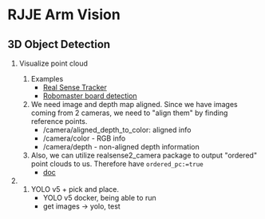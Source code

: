 # RJJE Arm Vision
## 3D Object Detection
1. Visualize point cloud
    1. Examples
        - [Real Sense Tracker](https://github.com/spkywood/realsense-tracker)
        - [Robomaster board detection](https://blog.csdn.net/weixin_39298885/article/details/120207053)
    2. We need image and depth map aligned. Since we have images coming from 2 cameras, we need to "align them" by finding reference points.
        - /camera/aligned_depth_to_color: aligned info
        - /camera/color - RGB info
        - /camera/depth - non-aligned depth information
    3. Also, we can utilize realsense2_camera package to output "ordered" point clouds to us. Therefore have ```ordered_pc:=true```
        - [doc](http://docs.ros.org/en/api/sensor_msgs/html/point__cloud2_8py_source.html#l00060)

2.  1. YOLO v5 + pick and place.
        - YOLO v5 docker, being able to run
        - get images -> yolo, test

